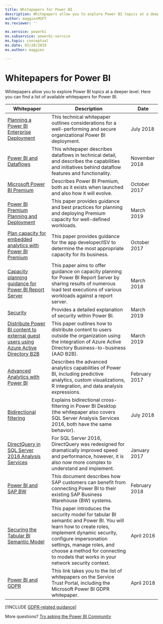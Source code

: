 ```yaml
---
title: Whitepapers for Power BI
description: Whitepapers allow you to explore Power BI topics at a deeper level.
author: maggiesMSFT
ms.reviewer: ''

ms.service: powerbi
ms.subservice: powerbi-service
ms.topic: conceptual
ms.date: 03/28/2019
ms.author: maggies

---
```

# Whitepapers for Power BI

Whitepapers allow you to explore Power BI topics at a deeper level. Here you can find a list of available whitepapers for Power BI.

| Whitepaper | Description | Date |
| --- | --- | --- |
| [Planning a Power BI Enterprise Deployment](https://go.microsoft.com/fwlink/?linkid=2057861) |This technical whitepaper outlines considerations for a well-performing and secure organizational Power BI deployment. | July 2018 |
| [Power BI and Dataflows](https://go.microsoft.com/fwlink/?linkid=2034388&clcid=0x409)| This whitepaper describes dataflows in technical detail, and describes the capabilities and initiatives behind dataflow features and functionality. | November 2018 |
| [Microsoft Power BI Premium](https://aka.ms/pbipremiumwhitepaper) |Describes Power BI Premium, both as it exists when launched and also how it will evolve. | October 2017 |
| [Power BI Premium Planning and Deployment](whitepaper-powerbi-premium-deployment.md)| This paper provides guidance and best practices for planning and deploying Premium capacity for well-defined workloads.| March 2019 |
| [Plan capacity for embedded analytics with Power BI Premium](https://aka.ms/pbiewhitepaper) |This paper provides guidance for the app developer/ISV to determine the most appropriate capacity for its business. | October 2017 |
| [Capacity planning guidance for Power BI Report Server](../report-server/capacity-planning.md) |This paper aims to offer guidance on capacity planning for Power BI Report Server by sharing results of numerous load test executions of various workloads against a report server. | March 2018 |
| [Security](../admin/service-admin-power-bi-security.md) |Provides a detailed explanation of security within Power BI. | March 2019 |
| [Distribute Power BI content to external guest users using Azure Active Directory B2B](../guidance/whitepaper-azure-b2b-power-bi.md)|This paper outlines how to distribute content to users outside the organization using the integration of Azure Active Directory Business-to-business (AAD B2B).| March 2019 |
| [Advanced Analytics with Power BI](https://info.microsoft.com/advanced-analytics-with-power-bi.html?Is=Website) |Describes the advanced analytics capabilities of Power BI, including predictive analytics, custom visualizations, R integration, and data analysis expressions. | February 2017 |
| [Bidirectional filtering](../transform-model/desktop-bidirectional-filtering.md) |Explains bidirectional cross-filtering in Power BI Desktop (the whitepaper also covers SQL Server Analysis Services 2016, both have the same behavior). | July 2018 |
| [DirectQuery in SQL Server 2016 Analysis Services](https://blogs.msdn.microsoft.com/analysisservices/2017/04/06/directquery-in-sql-server-2016-analysis-services-whitepaper/) |For SQL Server 2016, DirectQuery was redesigned for dramatically improved speed and performance, however, it is also now more complex to understand and implement. | January 2017 |
| [Power BI and SAP BW](https://aka.ms/powerbiandsapbw)| This document describes how SAP customers can benefit from connecting Power BI to their existing SAP Business Warehouse (BW) systems.| February 2018 |
| [Securing the Tabular BI Semantic Model](https://download.microsoft.com/download/D/2/0/D20E1C5F-72EA-4505-9F26-FEF9550EFD44/Securing%20the%20Tabular%20BI%20Semantic%20Model.docx) |This paper introduces the security model for tabular BI semantic and Power BI. You will learn how to create roles, implement dynamic security, configure impersonation settings, manage roles, and choose a method for connecting to models that works in your network security context. | April 2016 |
| [Power BI and GDPR](https://aka.ms/power-bi-gdpr-whitepaper)| This link takes you to the list of whitepapers on the Service Trust Portal, including the Microsoft Power BI GDPR whitepaper. | April 2018 |

[!INCLUDE [GDPR-related guidance](../includes/gdpr-hybrid-note.md)]

More questions? [Try asking the Power BI Community](https://community.powerbi.com/)
